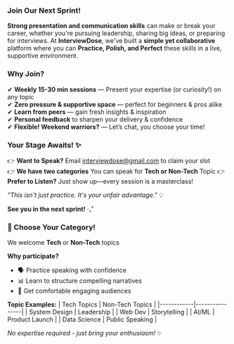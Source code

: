 ### Join Our Next Sprint!

**Strong presentation and communication skills** can make or break your career, whether you're pursuing leadership, sharing big ideas, or preparing for interviews. At **InterviewDose**, we've built a **simple yet collaborative** platform where you can **Practice, Polish, and Perfect** these skills in a live, supportive environment.

### Why Join?

✔ **Weekly 15-30 min sessions** — Present your expertise (or curiosity!) on any topic  
✔ **Zero pressure & supportive space** — perfect for beginners & pros alike  
✔ **Learn from peers** — gain fresh insights & inspiration  
✔ **Personal feedback** to sharpen your delivery & confidence  
✔ **Flexible! Weekend warriors?** — Let’s chat, you choose your time!

### Your Stage Awaits! ✨ 

👉 **Want to Speak?** Email [interviewdose@gmail.com](mailto:interviewdose@gmail.com) to claim your slot  
👉 **We have two categories** You can speak for **Tech or Non-Tech** Topic
👉 **Prefer to Listen?** Just show up—every session is a masterclass!

*"This isn't just practice. It's your unfair advantage."* 💡 

**See you in the next sprint!** ‧₊˚ 

### 🎤 Choose Your Category!

We welcome **Tech** or **Non-Tech** topics

**Why participate?**
- 🗣️ Practice speaking with confidence
- 📊 Learn to structure compelling narratives
- 👥 Get comfortable engaging audiences

**Topic Examples:**
| Tech Topics | Non-Tech Topics |
|------------|----------------|
| System Design | Leadership |
| Web Dev | Storytelling |
| AI/ML  | Product Launch |
| Data Science | Public Speaking |

*No expertise required - just bring your enthusiasm!* ✨
